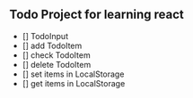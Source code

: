 ## Todo Project for learning react

- [] TodoInput
- [] add TodoItem
- [] check TodoItem
- [] delete TodoItem
- [] set items in LocalStorage
- [] get items in LocalStorage
